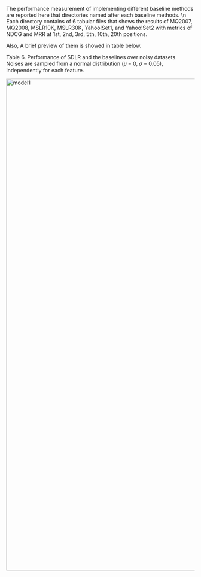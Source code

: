 The performance measurement of implementing different baseline methods are reported here that directories named after each baseline methods.
\n
 Each directory contains of 6 tabular files that shows the results of MQ2007, MQ2008, MSLR10K, MSLR30K, Yahoo!Set1, and Yahoo!Set2 with metrics of NDCG and MRR at 1st, 2nd, 3rd, 5th, 10th, 20th positions.

 Also, A brief preview of them is showed in table below.

Table 6. Performance of SDLR and the baselines over noisy datasets. Noises are sampled from a normal
distribution (𝜇 = 0, 𝜎 = 0.05), independently for each feature.

<img width="1315" alt="model1" src="https://github.com/sanazkeshvari/Papers/assets/48029925/77ad8af5-5501-48d6-a35e-148ffd8e9e87">
